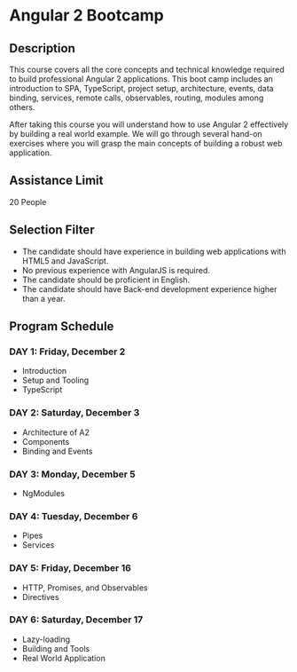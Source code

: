 # Angular 2 Bootcamp

## Description
This course covers all the core concepts and technical knowledge required to build professional Angular 2 applications. This boot camp includes an introduction to SPA,  TypeScript, project setup, architecture, events, data binding, services, remote calls, observables, routing, modules among others.

After taking this course you will understand how to use Angular 2 effectively by building a real world example. We will go through several hand-on exercises where you will grasp the main concepts of building a robust web application.

## Assistance Limit
20 People

## Selection Filter
- The candidate should have experience in building web applications with HTML5 and JavaScript.
- No previous experience with AngularJS is required.
- The candidate should be proficient in English.
- The candidate should have Back-end development experience higher than a year.

## Program Schedule
### DAY 1: Friday, December 2
- Introduction
- Setup and Tooling
- TypeScript

### DAY 2: Saturday, December 3
- Architecture of A2
- Components
- Binding and Events

### DAY 3: Monday, December 5
- NgModules

### DAY 4: Tuesday, December 6
- Pipes
- Services

### DAY 5: Friday, December 16
- HTTP, Promises, and Observables
- Directives

### DAY 6: Saturday, December 17
- Lazy-loading
- Building and Tools
- Real World Application
